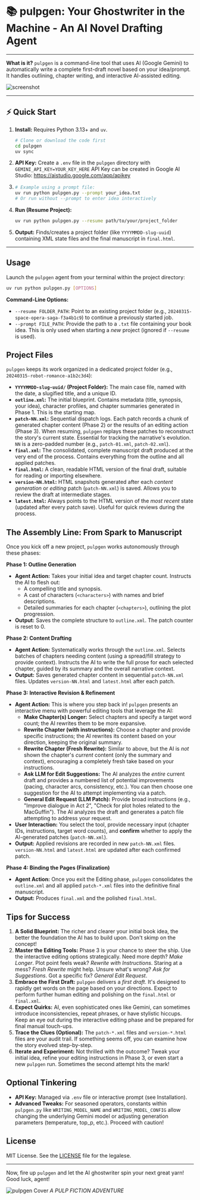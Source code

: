 # 📚 pulpgen: Your Ghostwriter in the Machine - An AI Novel Drafting Agent


---

**What is it?** `pulpgen` is a command-line tool that uses AI (Google Gemini) to automatically write a complete first-draft novel based on your idea/prompt. It handles outlining, chapter writing, and interactive AI-assisted editing.

![screenshot](screenshot.png)

---

## ⚡ Quick Start

1.  **Install:** Requires Python 3.13+ and `uv`.
    ```bash
    # Clone or download the code first
    cd pulpgen
    uv sync
    ```
2.  **API Key:** Create a `.env` file in the `pulpgen` directory with `GEMINI_API_KEY=YOUR_KEY_HERE`
    API Key can be created in Google AI Studio: https://aistudio.google.com/app/apikey

4.  
    ```bash
    # Example using a prompt file:
    uv run python pulpgen.py --prompt your_idea.txt
    # Or run without --prompt to enter idea interactively
    ```
5.  **Run (Resume Project):**
    ```bash
    uv run python pulpgen.py --resume path/to/your/project_folder
    ```
6.  **Output:** Finds/creates a project folder (like `YYYYMMDD-slug-uuid`) containing XML state files and the final manuscript in `final.html`.

---


## Usage

Launch the `pulpgen` agent from your terminal within the project directory:

```bash
uv run python pulpgen.py [OPTIONS]
```

**Command-Line Options:**

*   `--resume FOLDER_PATH`: Point to an existing project folder (e.g., `20240315-space-opera-saga-f3a4b1c9`) to continue a previously started job.
*   `--prompt FILE_PATH`: Provide the path to a `.txt` file containing your book idea. This is only used when starting a *new* project (ignored if `--resume` is used).

## Project Files

`pulpgen` keeps its work organized in a dedicated project folder (e.g., `20240315-robot-romance-a1b2c3d4`):

*   **`YYYYMMDD-slug-uuid/` (Project Folder):** The main case file, named with the date, a slugified title, and a unique ID.
*   **`outline.xml`:** The initial blueprint. Contains metadata (title, synopsis, your idea), character profiles, and chapter summaries generated in Phase 1. This is the starting map.
*   **`patch-NN.xml`:** Sequential dispatch logs. Each patch records a chunk of generated chapter content (Phase 2) or the results of an editing action (Phase 3). When resuming, `pulpgen` replays these patches to reconstruct the story's current state. Essential for tracking the narrative's evolution. `NN` is a zero-padded number (e.g., `patch-01.xml`, `patch-02.xml`).
*   **`final.xml`:** The consolidated, complete manuscript draft produced at the very end of the process. Contains everything from the outline and all applied patches.
*   **`final.html`:** A clean, readable HTML version of the final draft, suitable for reading or importing elsewhere.
*   **`version-NN.html`:** HTML snapshots generated after each *content generation* or *editing* patch (`patch-NN.xml`) is saved. Allows you to review the draft at intermediate stages.
*   **`latest.html`:** Always points to the HTML version of the *most recent* state (updated after every patch save). Useful for quick reviews during the process.

## The Assembly Line: From Spark to Manuscript

Once you kick off a new project, `pulpgen` works autonomously through these phases:

**Phase 1: Outline Generation**

*   **Agent Action:** Takes your initial idea and target chapter count. Instructs the AI to flesh out:
    *   A compelling title and synopsis.
    *   A cast of characters (`<characters>`) with names and brief descriptions.
    *   Detailed summaries for each chapter (`<chapters>`), outlining the plot progression.
*   **Output:** Saves the complete structure to `outline.xml`. The patch counter is reset to 0.

**Phase 2: Content Drafting**

*   **Agent Action:** Systematically works through the `outline.xml`. Selects batches of chapters needing content (using a spread/fill strategy to provide context). Instructs the AI to write the full prose for each selected chapter, guided by its summary and the overall narrative context.
*   **Output:** Saves generated chapter content in sequential `patch-NN.xml` files. Updates `version-NN.html` and `latest.html` after each patch.

**Phase 3: Interactive Revision & Refinement**

*   **Agent Action:** This is where you step back in! `pulpgen` presents an interactive menu with powerful editing tools that leverage the AI:
    *   **Make Chapter(s) Longer:** Select chapters and specify a target word count; the AI rewrites them to be more expansive.
    *   **Rewrite Chapter (with instructions):** Choose a chapter and provide specific instructions; the AI rewrites its content based on your direction, keeping the original summary.
    *   **Rewrite Chapter (Fresh Rewrite):** Similar to above, but the AI is *not* shown the chapter's *current* content (only the summary and context), encouraging a completely fresh take based on your instructions.
    *   **Ask LLM for Edit Suggestions:** The AI analyzes the *entire* current draft and provides a numbered list of potential improvements (pacing, character arcs, consistency, etc.). You can then choose one suggestion for the AI to attempt implementing via a patch.
    *   **General Edit Request (LLM Patch):** Provide broad instructions (e.g., "Improve dialogue in Act 2", "Check for plot holes related to the MacGuffin"). The AI analyzes the draft and generates a patch file attempting to address your request.
*   **User Interaction:** You select the tool, provide necessary input (chapter IDs, instructions, target word counts), and **confirm** whether to apply the AI-generated patches (`patch-NN.xml`).
*   **Output:** Applied revisions are recorded in new `patch-NN.xml` files. `version-NN.html` and `latest.html` are updated after each confirmed patch.

**Phase 4: Binding the Pages (Finalization)**

*   **Agent Action:** Once you exit the Editing phase, `pulpgen` consolidates the `outline.xml` and all applied `patch-*.xml` files into the definitive final manuscript.
*   **Output:** Produces `final.xml` and the polished `final.html`.

## Tips for Success

1.  **A Solid Blueprint:** The richer and clearer your initial book idea, the better the foundation the AI has to build upon. Don't skimp on the concept!
2.  **Master the Editing Tools:** Phase 3 is your chance to steer the ship. Use the interactive editing options strategically. Need more depth? *Make Longer*. Plot point feels weak? *Rewrite with Instructions*. Staring at a mess? *Fresh Rewrite* might help. Unsure what's wrong? *Ask for Suggestions*. Got a specific fix? *General Edit Request*.
3.  **Embrace the First Draft:** `pulpgen` delivers a *first draft*. It's designed to rapidly get words on the page based on your directions. Expect to perform further human editing and polishing on the `final.html` or `final.xml`.
4.  **Expect Quirks:** AI, even sophisticated ones like Gemini, can sometimes introduce inconsistencies, repeat phrases, or have stylistic hiccups. Keep an eye out during the interactive editing phase and be prepared for final manual touch-ups.
5.  **Trace the Clues (Optional):** The `patch-*.xml` files and `version-*.html` files are your audit trail. If something seems off, you can examine how the story evolved step-by-step.
6.  **Iterate and Experiment:** Not thrilled with the outcome? Tweak your initial idea, refine your editing instructions in Phase 3, or even start a new `pulpgen` run. Sometimes the second attempt hits the mark!

## Optional Tinkering

*   **API Key:** Managed via `.env` file or interactive prompt (see Installation).
*   **Advanced Tweaks:** For seasoned operators, constants within `pulpgen.py` like `WRITING_MODEL_NAME` and `WRITING_MODEL_CONFIG` allow changing the underlying Gemini model or adjusting generation parameters (temperature, top_p, etc.). Proceed with caution!

## License

MIT License. See the [LICENSE](LICENSE) file for the legalese.

---

Now, fire up `pulpgen` and let the AI ghostwriter spin your next great yarn! Good luck, agent!


![pulpgen Cover](cover.webp)
*A PULP FICTION ADVENTURE*
